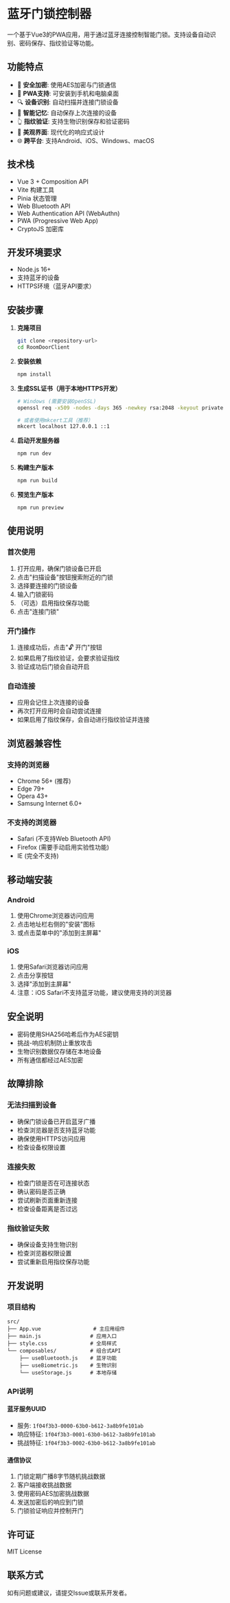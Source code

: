 # 蓝牙门锁控制器

一个基于Vue3的PWA应用，用于通过蓝牙连接控制智能门锁。支持设备自动识别、密码保存、指纹验证等功能。

## 功能特点

- 🔐 **安全加密**: 使用AES加密与门锁通信
- 📱 **PWA支持**: 可安装到手机和电脑桌面
- 🔍 **设备识别**: 自动扫描并连接门锁设备
- 💾 **智能记忆**: 自动保存上次连接的设备
- 👆 **指纹验证**: 支持生物识别保存和验证密码
- 🎨 **美观界面**: 现代化的响应式设计
- 🌐 **跨平台**: 支持Android、iOS、Windows、macOS

## 技术栈

- Vue 3 + Composition API
- Vite 构建工具
- Pinia 状态管理
- Web Bluetooth API
- Web Authentication API (WebAuthn)
- PWA (Progressive Web App)
- CryptoJS 加密库

## 开发环境要求

- Node.js 16+
- 支持蓝牙的设备
- HTTPS环境（蓝牙API要求）

## 安装步骤

1. **克隆项目**
   ```bash
   git clone <repository-url>
   cd RoomDoorClient
   ```

2. **安装依赖**
   ```bash
   npm install
   ```

3. **生成SSL证书（用于本地HTTPS开发）**
   ```bash
   # Windows (需要安装OpenSSL)
   openssl req -x509 -nodes -days 365 -newkey rsa:2048 -keyout private-key.pem -out certificate.pem -config ssl.conf
   
   # 或者使用mkcert工具（推荐）
   mkcert localhost 127.0.0.1 ::1
   ```

4. **启动开发服务器**
   ```bash
   npm run dev
   ```

5. **构建生产版本**
   ```bash
   npm run build
   ```

6. **预览生产版本**
   ```bash
   npm run preview
   ```

## 使用说明

### 首次使用

1. 打开应用，确保门锁设备已开启
2. 点击"扫描设备"按钮搜索附近的门锁
3. 选择要连接的门锁设备
4. 输入门锁密码
5. （可选）启用指纹保存功能
6. 点击"连接门锁"

### 开门操作

1. 连接成功后，点击"🔓 开门"按钮
2. 如果启用了指纹验证，会要求验证指纹
3. 验证成功后门锁会自动开启

### 自动连接

- 应用会记住上次连接的设备
- 再次打开应用时会自动尝试连接
- 如果启用了指纹保存，会自动进行指纹验证并连接

## 浏览器兼容性

### 支持的浏览器
- Chrome 56+ (推荐)
- Edge 79+
- Opera 43+
- Samsung Internet 6.0+

### 不支持的浏览器
- Safari (不支持Web Bluetooth API)
- Firefox (需要手动启用实验性功能)
- IE (完全不支持)

## 移动端安装

### Android
1. 使用Chrome浏览器访问应用
2. 点击地址栏右侧的"安装"图标
3. 或点击菜单中的"添加到主屏幕"

### iOS
1. 使用Safari浏览器访问应用
2. 点击分享按钮
3. 选择"添加到主屏幕"
4. 注意：iOS Safari不支持蓝牙功能，建议使用支持的浏览器

## 安全说明

- 密码使用SHA256哈希后作为AES密钥
- 挑战-响应机制防止重放攻击
- 生物识别数据仅存储在本地设备
- 所有通信都经过AES加密

## 故障排除

### 无法扫描到设备
- 确保门锁设备已开启蓝牙广播
- 检查浏览器是否支持蓝牙功能
- 确保使用HTTPS访问应用
- 检查设备权限设置

### 连接失败
- 检查门锁是否在可连接状态
- 确认密码是否正确
- 尝试刷新页面重新连接
- 检查设备距离是否过远

### 指纹验证失败
- 确保设备支持生物识别
- 检查浏览器权限设置
- 尝试重新启用指纹保存功能

## 开发说明

### 项目结构
```
src/
├── App.vue                 # 主应用组件
├── main.js                # 应用入口
├── style.css              # 全局样式
└── composables/           # 组合式API
    ├── useBluetooth.js    # 蓝牙功能
    ├── useBiometric.js    # 生物识别
    └── useStorage.js      # 本地存储
```

### API说明

#### 蓝牙服务UUID
- 服务: `1f04f3b3-0000-63b0-b612-3a8b9fe101ab`
- 响应特征: `1f04f3b3-0001-63b0-b612-3a8b9fe101ab`
- 挑战特征: `1f04f3b3-0002-63b0-b612-3a8b9fe101ab`

#### 通信协议
1. 门锁定期广播8字节随机挑战数据
2. 客户端接收挑战数据
3. 使用密码AES加密挑战数据
4. 发送加密后的响应到门锁
5. 门锁验证响应并控制开门

## 许可证

MIT License

## 联系方式

如有问题或建议，请提交Issue或联系开发者。